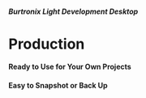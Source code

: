 
##### Burtronix *Light* Development Desktop

# Production

#### Ready to Use for Your Own Projects
#### Easy to Snapshot or Back Up
